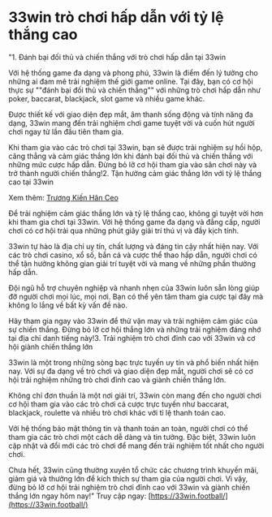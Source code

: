 # 33win trò chơi hấp dẫn với tỷ lệ thắng cao
"1. Đánh bại đối thủ và chiến thắng với trò chơi hấp dẫn tại 33win

Với hệ thống game đa dạng và phong phú, 33win là điểm đến lý tưởng cho những ai đam mê trải nghiệm thế giới game online. Tại đây, bạn có cơ hội thực sự ""đánh bại đối thủ và chiến thắng"" với những trò chơi hấp dẫn như poker, baccarat, blackjack, slot game và nhiều game khác.

Được thiết kế với giao diện đẹp mắt, âm thanh sống động và tính năng đa dạng, 33win mang đến trải nghiệm chơi game tuyệt vời và cuốn hút người chơi ngay từ lần đầu tiên tham gia.

Khi tham gia vào các trò chơi tại 33win, bạn sẽ được trải nghiệm sự hồi hộp, căng thẳng và cảm giác thắng lớn khi đánh bại đối thủ và chiến thắng với những mức cược hấp dẫn. Đừng bỏ lỡ cơ hội tham gia vào sân chơi này và trở thành người chiến thắng!2. Tận hưởng cảm giác thắng lớn với tỷ lệ thắng cao tại 33win

Xem thêm: [Trương Kiến Hân Ceo](https://33win.football/tac-gia-33win-truong-kien-han/)

Để trải nghiệm cảm giác thắng lớn và tỷ lệ thắng cao, không gì tuyệt vời hơn khi tham gia chơi tại 33win. Với hệ thống game đa dạng và đẳng cấp, người chơi có cơ hội trải qua những phút giây giải trí thú vị và đầy kịch tính.

33win tự hào là địa chỉ uy tín, chất lượng và đáng tin cậy nhất hiện nay. Với các trò chơi casino, xổ số, bắn cá và cược thể thao hấp dẫn, người chơi có thể tận hưởng không gian giải trí tuyệt vời và mang về những phần thưởng hấp dẫn.

Đội ngũ hỗ trợ chuyên nghiệp và nhanh nhẹn của 33win luôn sẵn lòng giúp đỡ người chơi mọi lúc, mọi nơi. Bạn có thể yên tâm tham gia cược tại đây mà không lo lắng về bất kỳ vấn đề nào.

Hãy tham gia ngay vào 33win để thử vận may và trải nghiệm cảm giác của sự chiến thắng. Đừng bỏ lỡ cơ hội thắng lớn và những trải nghiệm đáng nhớ tại địa chỉ danh tiếng này!3. Trải nghiệm trò chơi đỉnh cao với 33win và cơ hội giành chiến thắng lớn

33win là một trong những sòng bạc trực tuyến uy tín và phổ biến nhất hiện nay. Với sự đa dạng về trò chơi và giao diện đẹp mắt, người chơi sẽ có cơ hội trải nghiệm những trò chơi đỉnh cao và giành chiến thắng lớn.

Không chỉ đơn thuần là một nơi giải trí, 33win còn mang đến cho người chơi cơ hội tham gia vào các trò chơi cá cược trực tuyến như baccarat, blackjack, roulette và nhiều trò chơi khác với tỉ lệ thanh toán cao.

Với hệ thống bảo mật thông tin và thanh toán an toàn, người chơi có thể tham gia các trò chơi một cách dễ dàng và tin tưởng. Đặc biệt, 33win luôn cập nhật và đổi mới các trò chơi để mang đến trải nghiệm tốt nhất cho người chơi.

Chưa hết, 33win cũng thường xuyên tổ chức các chương trình khuyến mãi, giảm giá và thưởng lớn để kích thích sự tham gia của người chơi. Vì vậy, đừng bỏ lỡ cơ hội trải nghiệm trò chơi đỉnh cao với 33win và giành chiến thắng lớn ngay hôm nay!"
Truy cập ngay: [https://33win.football/](https://33win.football/)